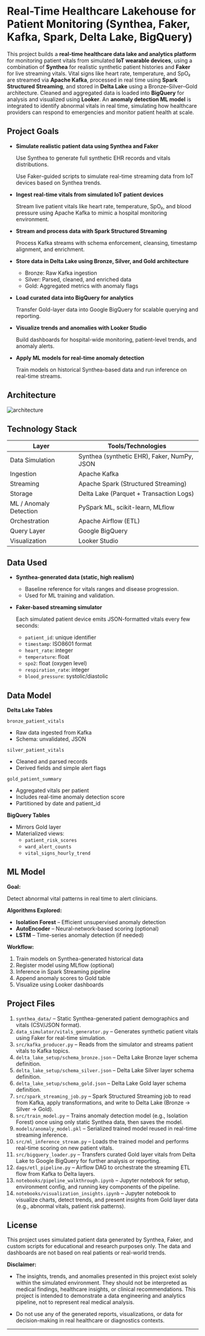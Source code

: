 # Real-Time Healthcare Lakehouse for Patient Monitoring (Synthea, Faker, Kafka, Spark, Delta Lake, BigQuery)

This project builds a **real-time healthcare data lake and analytics platform** for monitoring patient vitals from simulated **IoT wearable devices**, using a combination of **Synthea** for realistic synthetic patient histories and **Faker** for live streaming vitals. Vital signs like heart rate, temperature, and SpO₂ are streamed via **Apache Kafka**, processed in real time using **Spark Structured Streaming**, and stored in **Delta Lake** using a Bronze–Silver–Gold architecture. Cleaned and aggregated data is loaded into **BigQuery** for analysis and visualized using **Looker**. An **anomaly detection ML model** is integrated to identify abnormal vitals in real time, simulating how healthcare providers can respond to emergencies and monitor patient health at scale.

## Project Goals

- **Simulate realistic patient data using Synthea and Faker**

  Use Synthea to generate full synthetic EHR records and vitals distributions.

  Use Faker-guided scripts to simulate real-time streaming data from IoT devices based on Synthea trends.

- **Ingest real-time vitals from simulated IoT patient devices**

  Stream live patient vitals like heart rate, temperature, SpO₂, and blood pressure using Apache Kafka to mimic a hospital monitoring environment.

- **Stream and process data with Spark Structured Streaming**

  Process Kafka streams with schema enforcement, cleansing, timestamp alignment, and enrichment.

- **Store data in Delta Lake using Bronze, Silver, and Gold architecture**
  - Bronze: Raw Kafka ingestion
  - Silver: Parsed, cleaned, and enriched data
  - Gold: Aggregated metrics with anomaly flags

- **Load curated data into BigQuery for analytics**

  Transfer Gold-layer data into Google BigQuery for scalable querying and reporting.

- **Visualize trends and anomalies with Looker Studio**

  Build dashboards for hospital-wide monitoring, patient-level trends, and anomaly alerts.

- **Apply ML models for real-time anomaly detection**

  Train models on historical Synthea-based data and run inference on real-time streams.

## Architecture

![architecture](https://github.com/user-attachments/assets/7259d4d1-ff20-451a-ad67-254f705c99ac)

## Technology Stack

| Layer                   | Tools/Technologies                                         |
|------------------------|------------------------------------------------------------|
| Data Simulation         | Synthea (synthetic EHR), Faker, NumPy, JSON                             |
| Ingestion               | Apache Kafka                                               |
| Streaming               | Apache Spark (Structured Streaming)                        |
| Storage                 | Delta Lake (Parquet + Transaction Logs)                    |
| ML / Anomaly Detection  | PySpark ML, scikit-learn, MLflow |
| Orchestration           | Apache Airflow (ETL)            |
| Query Layer             | Google BigQuery                                            |
| Visualization           | Looker Studio                                              |

## Data Used

- **Synthea-generated data (static, high realism)**
  - Baseline reference for vitals ranges and disease progression.
  - Used for ML training and validation.

- **Faker-based streaming simulator**

  Each simulated patient device emits JSON-formatted vitals every few seconds:
  
  - `patient_id`: unique identifier
  - `timestamp`: ISO8601 format
  - `heart_rate`: integer
  - `temperature`: float
  - `spo2`: float (oxygen level)
  - `respiration_rate`: integer
  - `blood_pressure`: systolic/diastolic

## Data Model
**Delta Lake Tables**

`bronze_patient_vitals`
- Raw data ingested from Kafka
- Schema: unvalidated, JSON

`silver_patient_vitals`
- Cleaned and parsed records
- Derived fields and simple alert flags

`gold_patient_summary`
- Aggregated vitals per patient
- Includes real-time anomaly detection score
- Partitioned by date and patient_id

**BigQuery Tables**
- Mirrors Gold layer
- Materialized views:
  - `patient_risk_scores`
  - `ward_alert_counts`
  - `vital_signs_hourly_trend`
 
## ML Model

**Goal:**  

Detect abnormal vital patterns in real time to alert clinicians.

**Algorithms Explored:**  
- **Isolation Forest** – Efficient unsupervised anomaly detection  
- **AutoEncoder** – Neural-network-based scoring (optional)  
- **LSTM** – Time-series anomaly detection (if needed)

**Workflow:**  
1. Train models on Synthea-generated historical data
2. Register model using MLflow (optional)
3. Inference in Spark Streaming pipeline
4. Append anomaly scores to Gold table
5. Visualize using Looker dashboards

## Project Files

1. `synthea_data/` – Static Synthea-generated patient demographics and vitals (CSV/JSON format).
2. `data_simulator/vitals_generator.py` – Generates synthetic patient vitals using Faker for real-time simulation.
3. `src/kafka_producer.py` – Reads from the simulator and streams patient vitals to Kafka topics.
4. `delta_lake_setup/schema_bronze.json` – Delta Lake Bronze layer schema definition.
5. `delta_lake_setup/schema_silver.json` – Delta Lake Silver layer schema definition.
6. `delta_lake_setup/schema_gold.json` – Delta Lake Gold layer schema definition.
7. `src/spark_streaming_job.py` – Spark Structured Streaming job to read from Kafka, apply transformations, and write to Delta Lake (Bronze → Silver → Gold).
8. `src/train_model.py` – Trains anomaly detection model (e.g., Isolation Forest) once using only static Synthea data, then saves the model.
9. `models/anomaly_model.pkl` – Serialized trained model reused in real-time streaming inference.
10. `src/ml_inference_stream.py` – Loads the trained model and performs real-time scoring on new patient vitals.
11. `src/bigquery_loader.py` – Transfers curated Gold layer vitals from Delta Lake to Google BigQuery for further analysis or reporting.
12. `dags/etl_pipeline.py` – Airflow DAG to orchestrate the streaming ETL flow from Kafka to Delta layers.
13. `notebooks/pipeline_walkthrough.ipynb` – Jupyter notebook for setup, environment config, and running key components of the pipeline.
14. `notebooks/visualization_insights.ipynb` – Jupyter notebook to visualize charts, detect trends, and present insights from Gold layer data (e.g., abnormal vitals, patient risk patterns).

## License

This project uses simulated patient data generated by Synthea, Faker, and custom scripts for educational and research purposes only. The data and dashboards are not based on real patients or real-world trends.

**Disclaimer:**

- The insights, trends, and anomalies presented in this project exist solely within the simulated environment. They should not be interpreted as medical findings, healthcare insights, or clinical recommendations. This project is intended to demonstrate a data engineering and analytics pipeline, not to represent real medical analysis.

- Do not use any of the generated reports, visualizations, or data for decision-making in real healthcare or diagnostics contexts.

---
